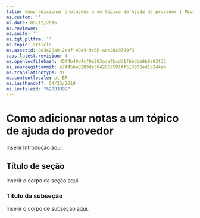 ```yaml
---
title: Como adicionar anotações a um tópico de Ajuda do provedor | Microsoft Docs
ms.custom: ''
ms.date: 09/12/2016
ms.reviewer: ''
ms.suite: ''
ms.tgt_pltfrm: ''
ms.topic: article
ms.assetid: 8e3e28a9-2aaf-40a9-9c6b-ace20c9799f3
caps.latest.revision: 4
ms.openlocfilehash: 45f4b40d4cf0e203aca7bcdd1f6bdde9b8a83f35
ms.sourcegitcommit: e7445ba8203da304286c591ff513900ad1c244a4
ms.translationtype: MT
ms.contentlocale: pt-BR
ms.lasthandoff: 04/23/2019
ms.locfileid: "62083392"
---
```

# <a name="how-to-add-notes-to-a-provider-help-topic"></a>Como adicionar notas a um tópico de ajuda do provedor

Inserir Introdução aqui.

## <a name="section-heading"></a>Título de seção

Inserir o corpo da seção aqui.

### <a name="subsection-heading"></a>Título da subseção

Inserir o corpo de subseção aqui.
